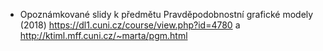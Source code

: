 - Opoznámkované slidy k předmětu Pravděpodobnostní grafické modely (2018) https://dl1.cuni.cz/course/view.php?id=4780 a http://ktiml.mff.cuni.cz/~marta/pgm.html